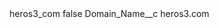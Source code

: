 <?xml version="1.0" encoding="UTF-8"?>
<CustomMetadata xmlns="http://soap.sforce.com/2006/04/metadata" xmlns:xsi="http://www.w3.org/2001/XMLSchema-instance" xmlns:xsd="http://www.w3.org/2001/XMLSchema">
    <label>heros3_com</label>
    <protected>false</protected>
    <values>
        <field>Domain_Name__c</field>
        <value xsi:type="xsd:string">heros3.com</value>
    </values>
</CustomMetadata>
